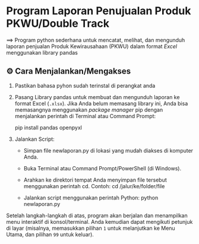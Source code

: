 # Program Laporan Penujualan Produk PKWU/Double Track
==> Program python sederhana untuk mencatat, melihat, dan mengunduh laporan penjualan Produk Kewirausahaan (PKWU) dalam format *Excel* menggunakan library pandas
## ⚙️ Cara Menjalankan/Mengakses
1. Pastikan bahasa pyhon sudah terinstal di perangkat anda
2. Pasang Library pandas untuk membuat dan mengunduh laporan ke format Excel (`.xlsx`). Jika Anda belum memasang library ini, Anda bisa memasangnya menggunakan *package manager* pip dengan menjalankan perintah di Terminal atau Command Prompt:

   pip install pandas openpyxl

3.  Jalankan Script:
      * Simpan file newlaporan.py di lokasi yang mudah diakses di komputer Anda.
      * Buka Terminal atau Command Prompt/PowerShell (di Windows).
      * Arahkan ke direktori tempat Anda menyimpan file tersebut menggunakan perintah cd.
        Contoh:
        cd /jalur/ke/folder/file
        
      * Jalankan script menggunakan perintah Python:
        python newlaporan.py

Setelah langkah-langkah di atas, program akan berjalan dan menampilkan menu interaktif di konsol/terminal. Anda kemudian dapat mengikuti petunjuk di layar (misalnya, memasukkan pilihan `1` untuk melanjutkan ke Menu Utama, dan pilihan `99` untuk keluar).
